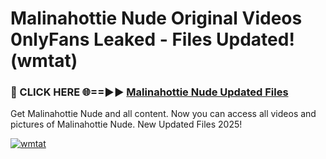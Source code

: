 # Malinahottie Nude Original Videos 0nlyFans Leaked - Files Updated! (wmtat)

<h3>🔴 CLICK HERE 🌐==►► <a href="https://tinyurl.com/4mcuefdz" rel="nofollow">Malinahottie Nude Updated Files</a></h3>

Get Malinahottie Nude and all content. Now you can access all videos and pictures of Malinahottie Nude. New Updated Files 2025!

[![wmtat](https://i.imgur.com/StAQSOY.gif)](https://tinyurl.com/4mcuefdz)
